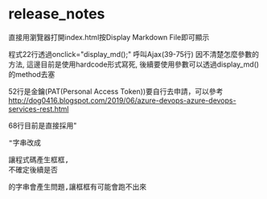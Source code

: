 # release_notes

直接用瀏覽器打開index.html按Display Markdown File即可顯示

程式22行透過onclick="display_md();" 呼叫Ajax(39-75行)
因不清楚怎麼參數的方法, 這邊目前是使用hardcode形式寫死, 後續要使用參數可以透過display_md()的method去塞

52行是金鑰(PAT(Personal Access Token))要自行去申請，可以參考
http://dog0416.blogspot.com/2019/06/azure-devops-azure-devops-services-rest.html

68行目前是直接採用"<pre>"字串改成<pre class="prettyprint linenums">讓程式碼產生框框, 不確定後續是否<pre>的字串會產生問題,讓框框有可能會跑不出來
